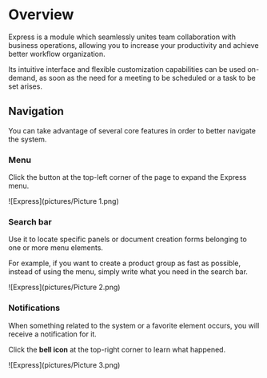 # Overview

Express is a module which seamlessly unites team collaboration with business operations, allowing you to increase your productivity and achieve better workflow organization. 

Its intuitive interface and flexible customization capabilities can be used on-demand, as soon as the need for a meeting to be scheduled or a task to be set arises. 

## Navigation

You can take advantage of several core features in order to better navigate the system. 

### Menu 

Click the button at the top-left corner of the page to expand the Express menu. 

![Express](pictures/Picture 1.png)
 
### Search bar 

Use it to locate specific panels or document creation forms belonging to one or more menu elements. 

For example, if you want to create a product group as fast as possible, instead of using the menu, simply write what you need in the search bar.

![Express](pictures/Picture 2.png)

### Notifications 

When something related to the system or a favorite element occurs, you will receive a notification for it. 

Click the **bell icon** at the top-right corner to learn what happened.

![Express](pictures/Picture 3.png)

